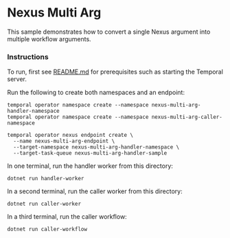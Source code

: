 # Nexus Multi Arg

This sample demonstrates how to convert a single Nexus argument into multiple workflow arguments.

### Instructions

To run, first see [README.md](../../README.md) for prerequisites such as starting the Temporal server.

Run the following to create both namespaces and an endpoint:

```
temporal operator namespace create --namespace nexus-multi-arg-handler-namespace
temporal operator namespace create --namespace nexus-multi-arg-caller-namespace

temporal operator nexus endpoint create \
  --name nexus-multi-arg-endpoint \
  --target-namespace nexus-multi-arg-handler-namespace \
  --target-task-queue nexus-multi-arg-handler-sample
```

In one terminal, run the handler worker from this directory:

```
dotnet run handler-worker
```

In a second terminal, run the caller worker from this directory:

```
dotnet run caller-worker
```

In a third terminal, run the caller workflow:

```
dotnet run caller-workflow
```